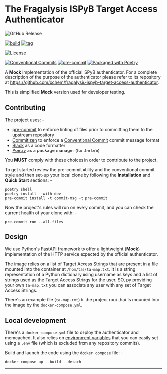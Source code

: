 # The Fragalysis ISPyB Target Access Authenticator

![GitHub Release](https://img.shields.io/github/v/release/xchem/fragalysis-mock-target-access-authenticator?include_prereleases)

[![build](https://github.com/xchem/fragalysis-mock-target-access-authenticator/actions/workflows/build.yaml/badge.svg)](https://github.com/xchem/fragalysis-mock-target-access-authenticator/actions/workflows/build.yaml)
[![tag](https://github.com/xchem/fragalysis-mock-target-access-authenticator/actions/workflows/tag.yaml/badge.svg)](https://github.com/xchem/fragalysis-mock-target-access-authenticator/actions/workflows/tag.yaml)

[![License](http://img.shields.io/badge/license-Apache%202.0-blue.svg?style=flat)](https://github.com/xchem/fragalysis-mock-target-access-authenticator/blob/master/LICENSE.txt)

[![Conventional Commits](https://img.shields.io/badge/Conventional%20Commits-1.0.0-yellow.svg)](https://conventionalcommits.org)
[![pre-commit](https://img.shields.io/badge/pre--commit-enabled-brightgreen?logo=pre-commit&logoColor=white)](https://github.com/pre-commit/pre-commit)
[![Packaged with Poetry](https://img.shields.io/badge/packaging-poetry-cyan.svg)](https://python-poetry.org/)

A **Mock** implementation of the official ISPyB authenticator. For a complete
description of the purpose of the authenticator please refer to its repository
at https://github.com/xchem/fragalysis-ispyb-target-access-authenticator.

This is simplified **Mock** version used for developer testing.

## Contributing
The project uses: -

- [pre-commit] to enforce linting of files prior to committing them to the
  upstream repository
- [Commitizen] to enforce a [Conventional Commit] commit message format
- [Black] as a code formatter
- [Poetry] as a package manager (for the b/e)

You **MUST** comply with these choices in order to  contribute to the project.

To get started review the pre-commit utility and the conventional commit style
and then set-up your local clone by following the **Installation** and
**Quick Start** sections: -

    poetry shell
    poetry install --with dev
    pre-commit install -t commit-msg -t pre-commit

Now the project's rules will run on every commit, and you can check the
current health of your clone with: -

    pre-commit run --all-files

## Design
We use Python's [FastAPI] framework to offer a lightweight (**Mock**) implementation of
the HTTP service expected by the official authenticator.

The image relies on a list of Target Access Strings that are present in a file
mounted into the container at `/hom/taa/ta-map.txt`. It is a string representation
of a Python dictionary using username as keys and a list of strings used as the
Target Access Strings for the user. SO, py providing your own `ta-map.txt` you can
associate any user with any set of Target Access Strings.

There's an example file (`ta-map.txt`) in the project root that is
mounted into the image by the `docker-compose.yml`.

## Local development
There's a `docker-compose.yml` file to deploy the authenticator and memcached.
It also relies on [environment variables] that you can easily set using a `.env` file
(which is excluded from any repository commits).

Build and launch the code using the `docker compose` file: -

    docker compose up --build --detach

---

[black]: https://black.readthedocs.io/en/stable
[commitizen]: https://commitizen-tools.github.io/commitizen/
[conventional commit]: https://www.conventionalcommits.org/en/v1.0.0/
[environment variables]: https://docs.docker.com/compose/how-tos/environment-variables/set-environment-variables/
[fastapi]: https://fastapi.tiangolo.com
[fragalysis-backend]: https://github.com/xchem/fragalysis-backend
[poetry]: https://python-poetry.org
[pre-commit]: https://pre-commit.com
